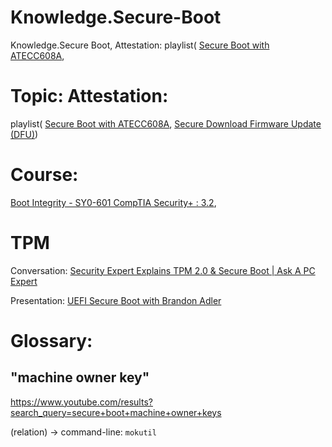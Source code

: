 # Knowledge.Secure-Boot
Knowledge.Secure Boot, Attestation: playlist( [Secure Boot with ATECC608A](https://youtu.be/cbOuo-wL2Ms),

# Topic: Attestation:
playlist( [Secure Boot with ATECC608A](https://youtu.be/cbOuo-wL2Ms), [Secure Download Firmware Update (DFU)](https://youtu.be/pPrMTRvOv-Y))

# Course:
[Boot Integrity - SY0-601 CompTIA Security+ : 3.2](https://youtu.be/XqtqbJ0nMVY),

# TPM
Conversation: [Security Expert Explains TPM 2.0 & Secure Boot | Ask A PC Expert](https://youtu.be/WRFnOh_pqX8)

Presentation: [UEFI Secure Boot with Brandon Adler](https://youtu.be/iZpwqtO2zUE)

# Glossary:
## "machine owner key"
https://www.youtube.com/results?search_query=secure+boot+machine+owner+keys

(relation) -> command-line: `mokutil`
